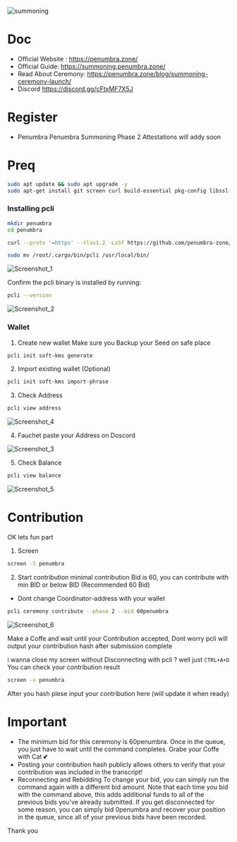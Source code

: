 ![summoning](https://github.com/fatalbar/Contribution/assets/81378817/100a1242-efbc-47e0-8e75-76b38e47564e)


# Doc
* Official Website : https://penumbra.zone/
* Official Guide: https://summoning.penumbra.zone/
* Read About Ceremony: https://penumbra.zone/blog/summoning-ceremony-launch/
* Discord https://discord.gg/cFtxMF7X5J
  
# Register
* Penumbra Penumbra Summoning Phase 2 Attestations will addy soon
# Preq

```bash
sudo apt update && sudo apt upgrade -y
sudo apt-get install git screen curl build-essential pkg-config libssl-dev clang git-lfs -y
```

### Installing pcli

```bash
mkdir penumbra
cd penumbra
```

```bash
curl --proto '=https' --tlsv1.2 -LsSf https://github.com/penumbra-zone/penumbra/releases/download/v0.77.2/pcli-installer.sh | sh
```
```bash
sudo mv /root/.cargo/bin/pcli /usr/local/bin/
```
![Screenshot_1](https://github.com/fatalbar/Contribution/assets/81378817/f69b249c-3aa3-41b2-9982-698d06a24551)

 Confirm the pcli binary is installed by running:
```bash
pcli --version
```

![Screenshot_2](https://github.com/fatalbar/Contribution/assets/81378817/f370362a-a430-4764-a942-87fa5ae677d5)

### Wallet
1. Create new wallet
Make sure you Backup your Seed on safe place
 ```bash
pcli init soft-kms generate
```
2. Import existing wallet (Optional)
 ```bash
pcli init soft-kms import-phrase
 ```
3. Check Address
```bash
pcli view address
```

![Screenshot_4](https://github.com/fatalbar/Contribution/assets/81378817/2ec4407f-8195-4f83-aa65-ca2e5abf7d9d)


4. Fauchet 
paste your Address on Doscord

![Screenshot_3](https://github.com/fatalbar/Contribution/assets/81378817/5b6e3abe-bd64-4edc-9c0a-d2dbb7822acc)

5. Check Balance
```bash
pcli view balance
```
![Screenshot_5](https://github.com/fatalbar/Contribution/assets/81378817/b4912e1e-85a5-4b4b-a353-c9a0411aee05)


# Contribution 
OK lets fun part 
1. Screen  
```bash
screen -S penumbra
```
2. Start contribution minimal contribution Bid is 60, you can contribute with min BID or below BID (Recommended 60 Bid)
* Dont change Coordinator-address with your wallet
```bash
pcli ceremony contribute --phase 2 --bid 60penumbra

```
![Screenshot_6](https://github.com/fatalbar/Contribution/assets/81378817/16d1018d-2d12-40cc-8b3d-22b2229a7eba)

Make a Coffe and wait until your Contribution accepted, 
Dont worry pcli will output your contribution hash after submission complete

i wanna close my screen without Disconnecting with pcli ? well just `CTRL+A+D`
You can check your contribution result

```bash
screen -x penumbra
```

After you hash 
plese input your contribution here (will update it when ready)

# Important
* The minimum bid for this ceremony is 60penumbra.
Once in the queue, you just have to wait until the command completes. Grabe your Coffe with Cat 💕
* Posting your contribution hash publicly allows others to verify that your contribution was included in the transcript!
* Reconnecting and Rebidding
 To change your bid, you can simply run the command again with a different bid amount. Note that each time you bid with the command above, this adds additional funds to all of the previous bids you've already submitted.
If you get disconnected for some reason, you can simply bid 0penumbra and recover your position in the queue, since all of your previous bids have been recorded.

Thank you




